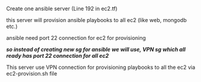 Create one ansible server (Line 192 in ec2.tf)

this server will provision ansible playbooks to all ec2 (like web, mongodb etc.)

ansible need port 22 connection for ec2 for provisioning 

***so instead of creating new sg for ansible we will use, VPN sg which all ready has port 22 connection for all ec2*** 


This server use VPN connection for provisioning playbooks to all the ec2 via ec2-provision.sh file


